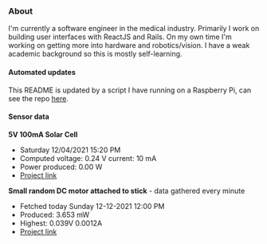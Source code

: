 ### About
I'm currently a software engineer in the medical industry. Primarily I work on building user interfaces with ReactJS and Rails. On my own time I'm working on getting more into hardware and robotics/vision. I have a weak academic background so this is mostly self-learning.

#### Automated updates
This README is updated by a script I have running on a Raspberry Pi, can see the repo [here](https://github.com/jdc-cunningham/raspi-git-repo-updater).

#### Sensor data
**5V 100mA Solar Cell**
- Saturday 12/04/2021 15:20 PM
- Computed voltage: 0.24 V current: 10 mA
- Power produced: 0.00 W
- [Project link](https://github.com/jdc-cunningham/raspisolarplotter)

**Small random DC motor attached to stick** - data gathered every minute
- Fetched today Sunday 12-12-2021 12:00 PM
- Produced: 3.653 mW
- Highest: 0.039V 0.0012A
- [Project link](https://github.com/jdc-cunningham/turbine-raspi)